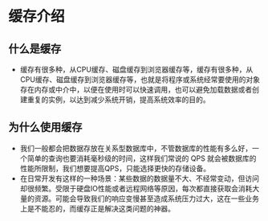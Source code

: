 # 缓存介绍

## 什么是缓存

* 缓存有很多种，从CPU缓存、磁盘缓存到浏览器缓存等，缓存有很多种，从 CPU缓存、磁盘缓存到浏览器缓存等，也就是将程序或系统经常要使用的对象存在内存或中介中，以便在使用时可以快速调用，也可以避免加载数据或者创建重复的实例，以达到减少系统开销，提高系统效率的目的。

## **为什么使用缓存**

* 我们一般都会把数据存放在关系型数据库中，不管数据库的性能有多么好，一个简单的查询也要消耗毫秒级的时间，这样我们常说的 QPS 就会被数据库的性能所限制，我们想要提高QPS，只能选择更快的存储设备。
* 在日常开发有这样的一种场景：某些数据的数据量不大、不经常变动，但访问却很频繁。受限于硬盘IO性能或者远程网络等原因，每次都直接获取会消耗大量的资源。可能会导致我们的响应变慢甚至造成系统压力过大，这在一些业务上是不能忍的，而缓存正是解决这类问题的神器。

### 

#### 




